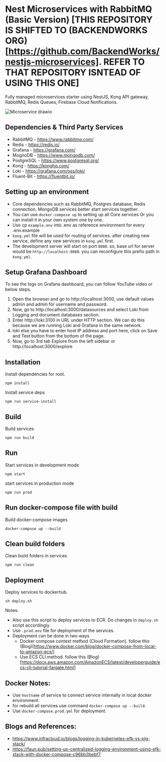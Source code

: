 # Nest Microservices with RabbitMQ (Basic Version) [THIS REPOSITORY IS SHIFTED TO (BACKENDWORKS ORG)[https://github.com/BackendWorks/nestjs-microservices]. REFER TO THAT REPOSITORY ISNTEAD OF USING THIS ONE]
Fully managed microservices starter using NestJS, Kong API gateway, RabbitMQ, Redis Queues, Firebase Cloud Notifications.

![Microservice drawio](https://user-images.githubusercontent.com/23061515/160799926-6ea731ae-ff63-4044-9452-b58f3cbe99a3.png)

## Dependencies & Third Party Services
- RabbitMQ - https://www.rabbitmq.com/
- Redis - https://redis.io/
- Grafana - https://grafana.com/
- MognoDB - https://www.mongodb.com/
- PostgreSQL - https://www.postgresql.org/
- Kong - https://konghq.com/
- Loki - https://grafana.com/oss/loki/
- Fluent-Bit - https://fluentbit.io/

## Setting up an environment
- Core dependencies such as RabbitMQ, Postgres database, Redis connection, MongoDB services better start services together.
- You can use `docker-compose up` to setting up all Core services Or you can install it in your own system one by one.
- Use cp `example.env` into .env as reference environment for every .env.example
- `kong.yml` file will be used for routing of services. after creating new service, define any new services in `kong.yml` first.
- The development server will start on port `8080`. so, base url for server would be `http://localhost:8080`. you can reconfigure this prefix path in `kong.yml`.

## Setup Grafana Dashboard
To see the logs on Grafana dashboard, you can follow YouTube video or below steps.
1. Open the browser and go to http://localhost:3000, use default values admin and admin for username and password.
2. Now, go to http://localhost:3000/datasources and select Loki from Logging and document databases section.
3. Enter http://loki:3100 in URL under HTTP section. We can do this because we are running Loki and Grafana in the same network.
4. loki else you have to enter host IP address and port here, click on Save and Test button from the bottom of the page.
5. Now, go to 3rd tab Explore from the left sidebar or http://localhost:3000/explore

## Installation

Install dependencies for root.
```
npm install
```

Install service deps
```
npm run service-install
```

## Build

Build services
```
npm run build
```

## Run

Start services in development mode
```
npm start
```
start services in production mode
```
npm run prod
```

## Run docker-compose file with build

Build docker-compose images 
```
docker-compose up --build
```

## Clean build folders

Clean build folders in services
```
npm run clean
```

## Deployment

Deploy services to dockerhub.
```
sh deploy.sh
```
Notes:
- Also use this script to deploy services to ECR. Do changes in `deploy.sh` script accordingly.
- Use `.prod.env` file for deployment of the services. 
- Deployment can be done in two ways
  - Docker compose context method (Cloud Formation). follow this (Blog)[https://www.docker.com/blog/docker-compose-from-local-to-amazon-ecs/] 
  - Use ECS CLI method. follow this (Blog)[https://docs.aws.amazon.com/AmazonECS/latest/developerguide/ecs-cli-tutorial-fargate.html]
## Docker Notes:
- Use `hostname` of service to connect service internally in local docker environment.
- for rebuild all services use command `docker-compose up --build`.  
- Use `docker-compose.prod.yml` for deployment.

## Blogs and References:
- https://www.infracloud.io/blogs/logging-in-kubernetes-efk-vs-plg-stack/
- https://faun.pub/setting-up-centralized-logging-environment-using-efk-stack-with-docker-compose-c96bb3bebf7






